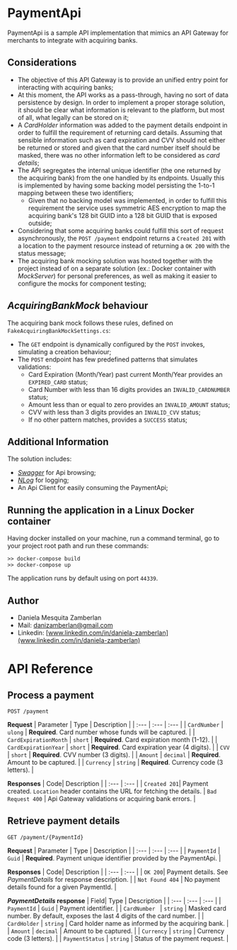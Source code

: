 # PaymentApi

PaymentApi is a sample API implementation that mimics an API Gateway for merchants to integrate with acquiring banks.

## Considerations

* The objective of this API Gateway is to provide an unified entry point for interacting with acquiring banks;
* At this moment, the API works as a pass-through, having no sort of data persistence by design. In order to implement a proper storage solution, it should be clear what information is relevant to the platform, but most of all, what legally can be stored on it;
* A *CardHolder* information was added to the payment details endpoint in order to fulfill the requirement of returning card details. Assuming that sensible information such as card expiration and CVV should not either be returned or stored and given that the card number itself should be masked, there was no other information left to be considered as *card details*;
* The API segregates the internal unique identifier (the one returned by the acquiring bank) from the one handled by its endpoints. Usually this is implemented by having some backing model persisting the 1-to-1 mapping between these two identifiers;
  * Given that no backing model was implemented, in order to fulfill this requirement the service uses symmetric AES encryption to map the acquiring bank's 128 bit GUID into a 128 bit GUID that is exposed outside;
* Considering that some acquiring banks could fulfill this sort of request asynchronously, the `POST /payment` endpoint returns a `Created 201` with a location to the payment resource instead of returning a `OK 200` with the status message;
* The acquiring bank mocking solution was hosted together with the project instead of on a separate solution (ex.: Docker container with *MockServer*) for personal preferences, as well as making it easier to configure the mocks for component testing;

## *AcquiringBankMock* behaviour

The acquiring bank mock follows these rules, defined on `FakeAcquiringBankMockSettings.cs`:
* The `GET` endpoint is dynamically configured by the `POST` invokes, simulating a creation behaviour;
* The `POST` endpoint has few predefined patterns that simulates validations:
  * Card Expiration (Month/Year) past current Month/Year provides an `EXPIRED_CARD` status;
  * Card Number with less than 16 digits provides an `INVALID_CARDNUMBER` status;
  * Amount less than or equal to zero provides an `INVALID_AMOUNT` status;
  * CVV with less than 3 digits provides an `INVALID_CVV` status;
  * If no other pattern matches, provides a `SUCCESS` status;

## Additional Information
The solution includes:
* [*Swagger*](https://swagger.io/) for Api browsing;
* [*NLog*](https://nlog-project.org/) for logging;
* An Api Client for easily consuming the PaymentApi;

## Running the application in a Linux Docker container
Having docker installed on your machine, run a command terminal, go to your project root path and run these commands:

```
>> docker-compose build
>> docker-compose up
```

The application runs by default using on port `44339`.

## Author

- Daniela Mesquita Zamberlan 
- Mail: danizamberlan@gmail.com
- Linkedin: [www.linkedin.com/in/daniela-zamberlan](www.linkedin.com/in/daniela-zamberlan)

# API Reference

## Process a payment

```http
POST /payment
```

**Request**
| Parameter | Type | Description |
| :--- | :--- | :--- |
| `CardNumber` | `ulong` | **Required**. Card number whose funds will be captured. |
| `CardExpirationMonth` | `short` | **Required**. Card expiration month (1-12). |
| `CardExpirationYear` | `short` | **Required**. Card expiration year (4 digits). |
| `CVV` | `short` | **Required**. CVV number (3 digits). |
| `Amount` | `decimal` | **Required**. Amount to be captured. |
| `Currency` | `string` | **Required**. Currency code (3 letters). |

**Responses**
| Code| Description |
| :--- | :--- | 
| `Created 201`| Payment created. `Location` header contains the URL for fetching the details. 
| `Bad Request 400` | Api Gateway validations or acquiring bank errors. |

## Retrieve payment details

```http
GET /payment/{PaymentId}
```

**Request**
| Parameter | Type | Description |
| :--- | :--- | :--- |
| `PaymentId` | `Guid` | **Required**. Payment unique identifier provided by the PaymentApi. |

**Responses**
| Code| Description |
| :--- | :--- | 
| `OK 200`| Payment details. See *PaymentDetails* for response description. |
| `Not Found 404` | No payment details found for a given PaymentId. |

***PaymentDetails* response**
| Field| Type | Description |
| :--- | :--- | :--- |
| `PaymentId` | `Guid` | Payment identifier. |
| `CardNumber ` | `string` | Masked card number. By default, exposes the last 4 digits of the card number. |
| `CardHolder` | `string` | Card holder name as informed by the acquiring bank. |
| `Amount` | `decimal` | Amount to be captured. |
| `Currency` | `string` | Currency code (3 letters). |
| `PaymentStatus` | `string` | Status of the payment request. |
